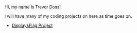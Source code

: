 Hi, my name is Trevor Doss! 

I will have many of my coding projects on here as time goes on.
- [DisplaysFlag Project](https://github.com/TrevorDoss/coding-projects/blob/main/DisplaysFlag/src/DisplaysFlag.java)
 
